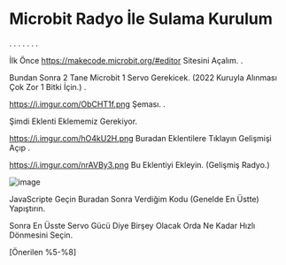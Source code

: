 # Microbit Radyo İle Sulama Kurulum
.
.
.
.
.
.
.



İlk Önce https://makecode.microbit.org/#editor Sitesini Açalım.
.



Bundan Sonra 2 Tane Microbit 1 Servo Gerekicek. (2022 Kuruyla Alınması Çok Zor 1 Bitki İçin.)
.




https://i.imgur.com/ObCHT1f.png Şeması.
.


Şimdi Eklenti Eklememiz Gerekiyor.

https://i.imgur.com/hO4kU2H.png Buradan Eklentilere Tıklayın Gelişmişi Açıp
.

https://i.imgur.com/nrAVBy3.png Bu Eklentiyi Ekleyin. (Gelişmiş Radyo.)


![image](https://user-images.githubusercontent.com/103838722/163679688-af1c47e4-ca57-4140-81a1-4e7b99d07038.png)

JavaScripte Geçin Buradan Sonra Verdiğim Kodu (Genelde En Üstte)
Yapıştırın.

Sonra En Üsste Servo Gücü Diye Birşey Olacak Orda Ne Kadar Hızlı Dönmesini Seçin.

[Önerilen %5-%8]
